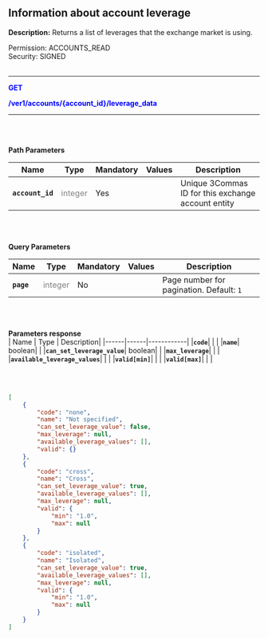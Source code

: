 ## Information about account leverage<br>

**Description:** Returns a list of leverages that the exchange market is using.<br>

Permission: ACCOUNTS_READ<br>
Security: SIGNED<br>
<br>

----------

<mark style="color:blue;background-color:white" > **GET**

<mark style="color:blue;background-color:white" > **/ver1/accounts/{account_id}/leverage_data**

----------
<br>
<br>

**Path Parameters**<br>

| Name | Type |	Mandatory |	Values	| Description|
|------|------|-----------|-----------------|------------|
|**`account_id`**  | <mark style="color:grey;background-color:white"> integer | Yes |  | Unique 3Commas ID for this exchange account entity |


<br>
<br>

**Query Parameters**<br>

| Name | Type |	Mandatory |	Values	| Description|
|------|------|-----------|-----------------|------------|
|**`page`**  | <mark style="color:grey;background-color:white">integer	| No |  | Page number for pagination. Default: `1`  |

<br>
<br>

**Parameters response**<br>
| Name | Type |	Description|
|------|------|------------|
|**`code`**|  |  |
|**`name`**| boolean|  |
|**`can_set_leverage_value`**| boolean|  |
|**`max_leverage`**|  |  |
|**`available_leverage_values`**|  |  |
|**`valid[min]`**|  |  |
|**`valid[max]`**|  |  |

<br>
<br>


```json
[
    {
        "code": "none",
        "name": "Not specified",
        "can_set_leverage_value": false,
        "max_leverage": null,
        "available_leverage_values": [],
        "valid": {}
    },
    {
        "code": "cross",
        "name": "Cross",
        "can_set_leverage_value": true,
        "available_leverage_values": [],
        "max_leverage": null,
        "valid": {
            "min": "1.0",
            "max": null
        }
    },
    {
        "code": "isolated",
        "name": "Isolated",
        "can_set_leverage_value": true,
        "available_leverage_values": [],
        "max_leverage": null,
        "valid": {
            "min": "1.0",
            "max": null
        }
    }
]
```

